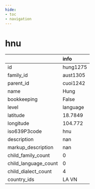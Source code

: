 ```yaml
---
hide:
- toc
- navigation
---
```

# hnu
|                      | info     |
|:---------------------|:---------|
| id                   | hung1275 |
| family_id            | aust1305 |
| parent_id            | cuoi1242 |
| name                 | Hung     |
| bookkeeping          | False    |
| level                | language |
| latitude             | 18.7849  |
| longitude            | 104.772  |
| iso639P3code         | hnu      |
| description          | nan      |
| markup_description   | nan      |
| child_family_count   | 0        |
| child_language_count | 0        |
| child_dialect_count  | 4        |
| country_ids          | LA VN    |